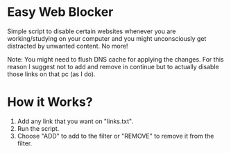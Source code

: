 # Easy Web Blocker

Simple script to disable certain websites whenever you are working/studying on your computer and you might unconsciously get distracted by unwanted content. No more!

Note: You might need to flush DNS cache for applying the changes. For this reason I suggest not to add and remove in continue but to actually disable those links on that pc (as I do).


# How it Works?
1. Add any link that you want on "links.txt". 
2. Run the script.
3. Choose "ADD" to add to the filter or "REMOVE" to remove it from the filter.

